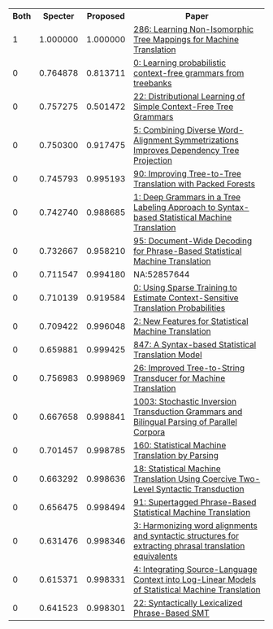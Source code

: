 <html><table><tr>
<th>Both</th>
<th>Specter</th>
<th>Proposed</th>
<th>Paper</th>
</tr>
<tr>
<td>1</td>
<td>1.000000</td>
<td>1.000000</td>
<td><a href="https://www.semanticscholar.org/paper/01957186c529b6f1efc1ad2a896c25c5d7862a24">286: Learning Non-Isomorphic Tree Mappings for Machine Translation</a></td>
</tr>
<tr>
<td>0</td>
<td>0.764878</td>
<td>0.813711</td>
<td><a href="https://www.semanticscholar.org/paper/76082cd0626d3d2ee36f9a7eb916212a8c7d7a05">0: Learning probabilistic context-free grammars from treebanks</a></td>
</tr>
<tr>
<td>0</td>
<td>0.757275</td>
<td>0.501472</td>
<td><a href="https://www.semanticscholar.org/paper/9ee5fcd175c46ed480e391758723fbcd0c91284a">22: Distributional Learning of Simple Context-Free Tree Grammars</a></td>
</tr>
<tr>
<td>0</td>
<td>0.750300</td>
<td>0.917475</td>
<td><a href="https://www.semanticscholar.org/paper/d32e0fee79d8c459269d326c444690340176d13c">5: Combining Diverse Word-Alignment Symmetrizations Improves Dependency Tree Projection</a></td>
</tr>
<tr>
<td>0</td>
<td>0.745793</td>
<td>0.995193</td>
<td><a href="https://www.semanticscholar.org/paper/151cf08bf3811ccfb98331ff15d4cd0b019395b0">90: Improving Tree-to-Tree Translation with Packed Forests</a></td>
</tr>
<tr>
<td>0</td>
<td>0.742740</td>
<td>0.988685</td>
<td><a href="https://www.semanticscholar.org/paper/843c251a5b7655cc7cf950009533ad0293424872">1: Deep Grammars in a Tree Labeling Approach to Syntax-based Statistical Machine Translation</a></td>
</tr>
<tr>
<td>0</td>
<td>0.732667</td>
<td>0.958210</td>
<td><a href="https://www.semanticscholar.org/paper/94a50b35da87ae82342f52dcbeb511fee1482901">95: Document-Wide Decoding for Phrase-Based Statistical Machine Translation</a></td>
</tr>
<tr>
<td>0</td>
<td>0.711547</td>
<td>0.994180</td>
<td>NA:52857644</td>
</tr>
<tr>
<td>0</td>
<td>0.710139</td>
<td>0.919584</td>
<td><a href="https://www.semanticscholar.org/paper/e7ef88a7421c4925f44c281c9f32098702c8c0e1">0: Using Sparse Training to Estimate Context-Sensitive Translation Probabilities</a></td>
</tr>
<tr>
<td>0</td>
<td>0.709422</td>
<td>0.996048</td>
<td><a href="https://www.semanticscholar.org/paper/46d6bc145894ccc93f8a4a8787bde9974ef96bfa">2: New Features for Statistical Machine Translation</a></td>
</tr>
<tr>
<td>0</td>
<td>0.659881</td>
<td>0.999425</td>
<td><a href="https://www.semanticscholar.org/paper/11cd7fbc0ea8605ea498ecfc82b3ff6a44c027e9">847: A Syntax-based Statistical Translation Model</a></td>
</tr>
<tr>
<td>0</td>
<td>0.756983</td>
<td>0.998969</td>
<td><a href="https://www.semanticscholar.org/paper/b0ab6db333e835b2d216213c5036361b4fd590f4">26: Improved Tree-to-String Transducer for Machine Translation</a></td>
</tr>
<tr>
<td>0</td>
<td>0.667658</td>
<td>0.998841</td>
<td><a href="https://www.semanticscholar.org/paper/13b6eeb28328252a35cdcbe3ab8d09d2a9caf99d">1003: Stochastic Inversion Transduction Grammars and Bilingual Parsing of Parallel Corpora</a></td>
</tr>
<tr>
<td>0</td>
<td>0.701457</td>
<td>0.998785</td>
<td><a href="https://www.semanticscholar.org/paper/cfa9d0a994d730281b06bc8c66b637115a97d787">160: Statistical Machine Translation by Parsing</a></td>
</tr>
<tr>
<td>0</td>
<td>0.663292</td>
<td>0.998636</td>
<td><a href="https://www.semanticscholar.org/paper/765855adadb6caaa41a2a0f34414c9d4845e82e2">18: Statistical Machine Translation Using Coercive Two-Level Syntactic Transduction</a></td>
</tr>
<tr>
<td>0</td>
<td>0.656475</td>
<td>0.998494</td>
<td><a href="https://www.semanticscholar.org/paper/844315863a68e14f3fdfad75a5615637741792b5">91: Supertagged Phrase-Based Statistical Machine Translation</a></td>
</tr>
<tr>
<td>0</td>
<td>0.631476</td>
<td>0.998346</td>
<td><a href="https://www.semanticscholar.org/paper/ed36df3b0152c6362956b7a793ee4a656f809a55">3: Harmonizing word alignments and syntactic structures for extracting phrasal translation equivalents</a></td>
</tr>
<tr>
<td>0</td>
<td>0.615371</td>
<td>0.998331</td>
<td><a href="https://www.semanticscholar.org/paper/8d329654ee9e6ea44b0e2b53a4aec53e093306b0">4: Integrating Source-Language Context into Log-Linear Models of Statistical Machine Translation</a></td>
</tr>
<tr>
<td>0</td>
<td>0.641523</td>
<td>0.998301</td>
<td><a href="https://www.semanticscholar.org/paper/bab8186862731e19ce86dc6b396f24ff062cd1cc">22: Syntactically Lexicalized Phrase-Based SMT</a></td>
</tr>
</table></html>
